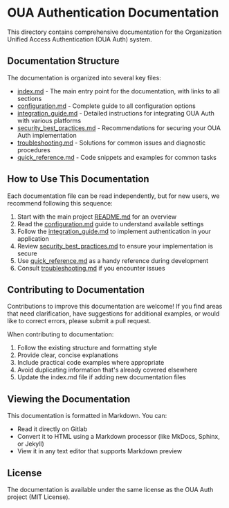 # OUA Authentication Documentation

This directory contains comprehensive documentation for the Organization Unified Access Authentication (OUA Auth) system.

## Documentation Structure

The documentation is organized into several key files:

- [index.md](index.md) - The main entry point for the documentation, with links to all sections
- [configuration.md](configuration.md) - Complete guide to all configuration options
- [integration_guide.md](integration_guide.md) - Detailed instructions for integrating OUA Auth with various platforms
- [security_best_practices.md](security_best_practices.md) - Recommendations for securing your OUA Auth implementation
- [troubleshooting.md](troubleshooting.md) - Solutions for common issues and diagnostic procedures
- [quick_reference.md](quick_reference.md) - Code snippets and examples for common tasks

## How to Use This Documentation

Each documentation file can be read independently, but for new users, we recommend following this sequence:

1. Start with the main project [README.md](../README.md) for an overview
2. Read the [configuration.md](configuration.md) guide to understand available settings
3. Follow the [integration_guide.md](integration_guide.md) to implement authentication in your application
4. Review [security_best_practices.md](security_best_practices.md) to ensure your implementation is secure
5. Use [quick_reference.md](quick_reference.md) as a handy reference during development
6. Consult [troubleshooting.md](troubleshooting.md) if you encounter issues

## Contributing to Documentation

Contributions to improve this documentation are welcome! If you find areas that need clarification, have suggestions for additional examples, or would like to correct errors, please submit a pull request.

When contributing to documentation:

1. Follow the existing structure and formatting style
2. Provide clear, concise explanations
3. Include practical code examples where appropriate
4. Avoid duplicating information that's already covered elsewhere
5. Update the index.md file if adding new documentation files

## Viewing the Documentation

This documentation is formatted in Markdown. You can:

- Read it directly on Gitlab
- Convert it to HTML using a Markdown processor (like MkDocs, Sphinx, or Jekyll)
- View it in any text editor that supports Markdown preview

## License

The documentation is available under the same license as the OUA Auth project (MIT License).
